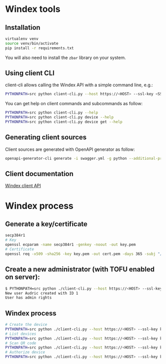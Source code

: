 # Windex tools

## Installation

```bash
virtualenv venv
source venv/bin/activate
pip install -r requirements.txt
```

You will also need to install the `zbar` library on your system.

## Using client CLI

client-cli allows calling the Windex API with a simple command line, e.g.:

```bash
PYTHONPATH=src python client-cli.py --host https://<HOST> --ssl-key <SSL_KEY> --ssl-cert <SSL_CERT> user put --id 1 --body '{"name": "TEST"}'
```

You can get help on client commands and subcommands as follow:

```bash
PYTHONPATH=src python client-cli.py --help
PYTHONPATH=src python client-cli.py device --help
PYTHONPATH=src python client-cli.py device get --help
```

## Generating client sources

Client sources are generated with OpenAPI generator as follow:

```bash
openapi-generator-cli generate -i swagger.yml -g python --additional-properties="packageName=client" -o src
```

## Client documentation

[Windex client API](src/README.md)


# Windex process

## Generate a key/certificate

```bash
secp384r1
# Key
openssl ecparam -name secp384r1 -genkey -noout -out key.pem
# Certificate
openssl req -x509 -sha256 -key key.pem -out cert.pem -days 365 -subj "/C=Canada/OU=Smarkaklink-<some number>"
```

## Create a new administrator (with TOFU enabled on server):

```bash
$ PYTHONPATH=src python ./client-cli.py --host https://<HOST> --ssl-key key.pem --ssl-cert cert.pem user create --name "<Your name>"
New user Audric created with ID 1
User has admin rights
```

## Windex process

```bash
# Create the device
PYTHONPATH=src python ./client-cli.py --host https://<HOST> --ssl-key key.pem --ssl-cert cert.pem device create --name TEST_DEVICE
# List devices
PYTHONPATH=src python ./client-cli.py --host https://<HOST> --ssl-key key.pem --ssl-cert cert.pem device new
# Scan QR code
PYTHONPATH=src python ./client-cli.py --host https://<HOST> --ssl-key key.pem --ssl-cert cert.pem device scan --id=1
# Authorize device
PYTHONPATH=src python ./client-cli.py --host https://<HOST> --ssl-key key.pem --ssl-cert cert.pem device enable --id=1
```
